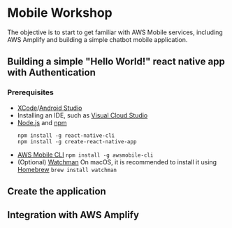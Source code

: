 # Mobile Workshop

The objective is to start to get familiar with AWS Mobile services, including AWS Amplify and building a simple chatbot mobile application.

## Building a simple "Hello World!" react native app with Authentication
  ### Prerequisites
  
  - [XCode](https://developer.apple.com/xcode/)/[Android Studio](https://developer.android.com/studio/)
  - Installing an IDE, such as [Visual Cloud Studio](https://code.visualstudio.com/download)
  - [Node.js](https://nodejs.org/en/download/) and [npm](https://www.npmjs.com/get-npm)
    ```
    npm install -g react-native-cli
    npm install -g create-react-native-app
    ```
  - [AWS Mobile CLI](https://github.com/aws/awsmobile-cli)
   `npm install -g awsmobile-cli `
  - (Optional) [Watchman](https://facebook.github.io/watchman/)
    On macOS, it is recommended to install it using [Homebrew](https://brew.sh/)
    `brew install watchman`
  
## Create the application
## Integration with AWS Amplify
